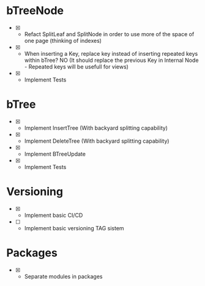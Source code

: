 # bTreeNode
- [X] - Refact SplitLeaf and SplitNode in order to use more of the space of one page (thinking of indexes)
- [X] - When inserting a Key, replace key instead of inserting repeated keys within bTree? NO (It should replace the previous Key in Internal Node - Repeated keys will be usefull for views)
- [X] - Implement Tests

# bTree
- [X] - Implement InsertTree (With backyard splitting capability)
- [X] - Implement DeleteTree (With backyard splitting capability)
- [X] - Implement BTreeUpdate
- [X] - Implement Tests

# Versioning
- [X] - Implement basic CI/CD
- [ ] - Implement basic versioning TAG sistem

# Packages
- [X] - Separate modules in packages
  


